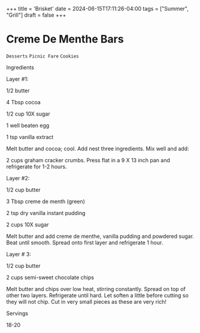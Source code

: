 +++
title = 'Brisket'
date = 2024-06-15T17:11:26-04:00
tags = ["Summer", "Grill"]
draft = false
+++
# Creme De Menthe Bars

`Desserts` `Picnic Fare` `Cookies`

 

  Ingredients  

  Layer #1:

1/2 butter

4 Tbsp cocoa

1/2 cup 10X sugar

1 well beaten egg

1 tsp vanilla extract

Melt butter and cocoa; cool. Add nest three ingredients. Mix well and add:

2 cups graham cracker crumbs. Press flat in a 9 X 13 inch pan and refrigerate for 1-2 hours.

Layer #2:

1/2 cup butter

3 Tbsp creme de menth (green)

2 tsp dry vanilla instant pudding

2 cups 10X sugar

Melt butter and add creme de menthe, vanilla pudding and powdered sugar. Beat until smooth. Spread onto first layer and refrigerate 1 hour.

Layer # 3:

1/2 cup butter

2 cups semi-sweet chocolate chips

Melt butter and chips over low heat, stirring constantly. Spread on top of other two layers. Refrigerate until hard. Let soften a little before cutting so they will not chip. Cut in very small pieces as these are very rich!  

   Servings  

  18-20  

 
